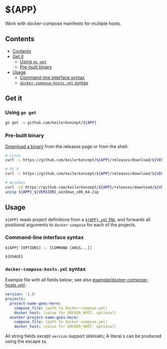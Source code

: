 # ${APP}

Work with docker-compose manifests for multiple hosts.

## Contents

- [Contents](#contents)
- [Get it](#get-it)
  - [Using `go get`](#using-go-get)
  - [Pre-built binary](#pre-built-binary)
- [Usage](#usage)
  - [Command-line interface syntax](#command-line-interface-syntax)
  - [`docker-compose-hosts.yml` syntax](#docker-compose-hostsyml-syntax)


## Get it

### Using `go get`

```sh
go get -u github.com/keilerkonzept/${APP}
```

### Pre-built binary

[Download a binary](https://github.com/keilerkonzept/${APP}/releases/latest) from the releases page or from the shell:

```sh
# Linux
curl -L https://github.com/keilerkonzept/${APP}/releases/download/${VERSION}/${APP}_${VERSION}_linux_x86_64.tar.gz | tar xz

# OS X
curl -L https://github.com/keilerkonzept/${APP}/releases/download/${VERSION}/${APP}_${VERSION}_osx_x86_64.tar.gz | tar xz

# Windows
curl -LO https://github.com/keilerkonzept/${APP}/releases/download/${VERSION}/${APP}_${VERSION}_windows_x86_64.zip
unzip ${APP}_${VERSION}_windows_x86_64.zip
```

## Usage

`${APP}` reads project definitions from a [`${APP}.yml` file](#docker-compose-hostsyml-syntax), and forwards all positional arguments to `docker-compose` for each of the projects.

### Command-line interface syntax

```text
${APP} [OPTIONS] -- [COMMAND [ARGS...]]
```

```text
${USAGE}
```

### `docker-compose-hosts.yml` syntax

Example file with all fields below; see also [example/docker-compose-hosts.yml](example/docker-compose-hosts.yml).

```yaml
version: '1.0'
projects:
  project-name-goes-here:
    compose_file: (path to docker-compose.yml)
    docker_host: (value for DOCKER_HOST, optional)
  another-project-name-goes-here:
    compose_file: (path to docker-compose.yml)
    docker_host: (value for DOCKER_HOST, optional)
```

All string fields except `version` support `$ENVVARS`; A literal `$` can be produced using the escape `$$`.
